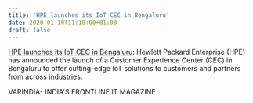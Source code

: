 ```yaml
---
title: 'HPE launches its IoT CEC in Bengaluru'
date: 2020-01-10T11:18:00+01:00
draft: false
---
```


[HPE launches its IoT CEC in Bengaluru](https://varindia.com/news/hpe-launches-its-iot-cec-in-bengaluru#.XhhPLgbuS1w.blogger): Hewlett Packard Enterprise (HPE) has announced the launch of a Customer Experience Center (CEC) in Bengaluru to offer cutting-edge IoT solutions to customers and partners from across industries.  
  
VARINDIA- INDIA'S FRONTLINE IT MAGAZINE